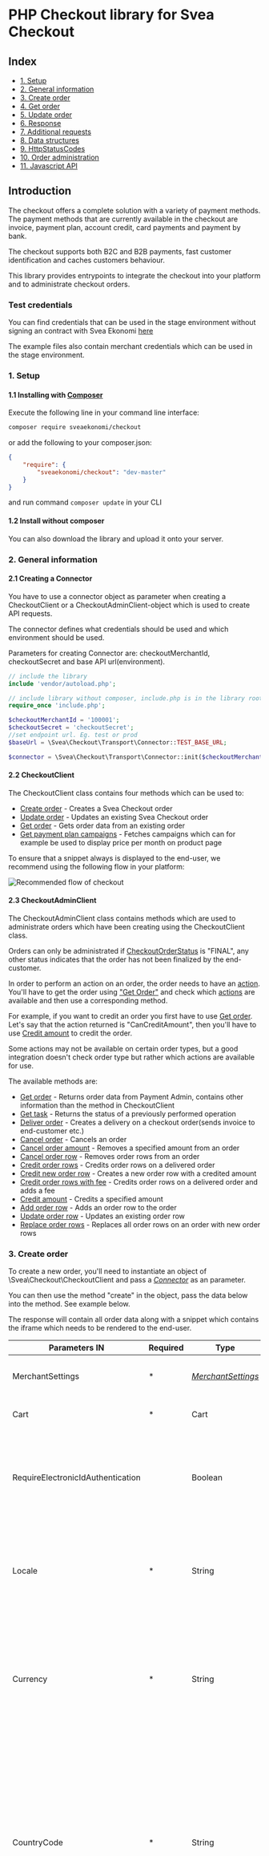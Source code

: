 # PHP Checkout library for Svea Checkout

## Index
* [1. Setup](#1-setup)
* [2. General information](#2-general-information)
* [3. Create order](#3-create-order)
* [4. Get order](#4-get-order)
* [5. Update order](#5-update-order)
* [6. Response](#6-response)
* [7. Additional requests](#7-additional-requests)
* [8. Data structures](#8-data-structures)
* [9. HttpStatusCodes](#9-httpstatuscodes)
* [10. Order administration](#10-order-administration)
* [11. Javascript API](#11-javascript-api)
## Introduction
The checkout offers a complete solution with a variety of payment methods. The payment methods that are currently available in the checkout are invoice, payment plan, account credit, card payments and payment by bank.


The checkout supports both B2C and B2B payments, fast customer identification and caches customers behaviour.


This library provides entrypoints to integrate the checkout into your platform and to administrate checkout orders.

### Test credentials

You can find credentials that can be used in the stage environment without signing an contract with Svea Ekonomi [here](https://www.svea.com/globalassets/sweden/foretag/betallosningar/e-handel/integrationspaket-logos-and-doc.-integration-test-instructions-webpay/test-instructions-webpay-partners...pdf)

The example files also contain merchant credentials which can be used in the stage environment.

### 1. Setup

#### 1.1 Installing with [**Composer**](https://getcomposer.org/)

Execute the following line in your command line interface:
```bash
composer require sveaekonomi/checkout
```

or add the following to your composer.json:

```json
{
    "require": {
        "sveaekonomi/checkout": "dev-master"
    }
}
```
and run command ` composer update ` in your CLI

#### 1.2 Install without composer
You can also download the library and upload it onto your server.

### 2. General information

#### 2.1 Creating a Connector
You have to use a connector object as parameter when creating a CheckoutClient or a CheckoutAdminClient-object which is used to create API requests.

The connector defines what credentials should be used and which environment should be used.


Parameters for creating Connector are: checkoutMerchantId, checkoutSecret and base API url(environment).

```php
// include the library
include 'vendor/autoload.php';

// include library without composer, include.php is in the library root
require_once 'include.php';

$checkoutMerchantId = '100001';
$checkoutSecret = 'checkoutSecret';
//set endpoint url. Eg. test or prod
$baseUrl = \Svea\Checkout\Transport\Connector::TEST_BASE_URL;

$connector = \Svea\Checkout\Transport\Connector::init($checkoutMerchantId, $checkoutSecret, $baseUrl);
```
#### 2.2 CheckoutClient
The CheckoutClient class contains four methods which can be used to:
* [Create order](#3-create-order) - Creates a Svea Checkout order
* [Update order](#5-update-order) - Updates an existing Svea Checkout order
* [Get order](#4-get-order) - Gets order data from an existing order
* [Get payment plan campaigns](#71-getavailablepartpaymentcampaigns) - Fetches campaigns which can for example be used to display price per month on product page

To ensure that a snippet always is displayed to the end-user, we recommend using the following flow in your platform:

![Recommended flow of checkout](docs/image/flow.png?raw=true)

#### 2.3 CheckoutAdminClient
The CheckoutAdminClient class contains methods which are used to administrate orders which have been creating using the CheckoutClient class.

Orders can only be administrated if [CheckoutOrderStatus](#88-checkoutorderstatus) is "FINAL", any other status indicates that the order has not been finalized by the end-customer.

In order to perform an action on an order, the order needs to have an [action](#10148-order-actions). You'll have to get the order using ["Get Order"](#101-get-order) and check which [actions](#10148-order-actions) are available and then use a corresponding method.

For example, if you want to credit an order you first have to use [Get order](#101-get-order). Let's say that the action returned is "CanCreditAmount", then you'll have to use [Credit amount](#1010-credit-amount) to credit the order.

Some actions may not be available on certain order types, but a good integration doesn't check order type but rather which actions are available for use.

The available methods are:
* [Get order](#101-get-order) - Returns order data from Payment Admin, contains other information than the method in CheckoutClient
* [Get task](#102-get-task) - Returns the status of a previously performed operation
* [Deliver order](#103-deliver-order) - Creates a delivery on a checkout order(sends invoice to end-customer etc.)
* [Cancel order](#104-cancel-order) - Cancels an order
* [Cancel order amount](#105-cancel-order-amount) - Removes a specified amount from an order
* [Cancel order row](#106-cancel-order-row) - Removes order rows from an order
* [Credit order rows](#107-credit-order-rows) - Credits order rows on a delivered order
* [Credit new order row](#108-credit-new-order-row) - Creates a new order row with a credited amount
* [Credit order rows with fee](#109-credit-order-rows-with-fee) - Credits order rows on a delivered order and adds a fee
* [Credit amount](#1010-credit-amount) - Credits a specified amount
* [Add order row](#1011-add-order-row) - Adds an order row to the order
* [Update order row](#1012-update-order-row) - Updates an existing order row
* [Replace order rows](#1013-replace-order-rows) - Replaces all order rows on an order with new order rows


### 3. Create order
To create a new order, you'll need to instantiate an object of \Svea\Checkout\CheckoutClient and pass a [*Connector*](#2-create-a-connector) as an parameter.

You can then use the method "create" in the object, pass the data below into the method. See example below.

The response will contain all order data along with a snippet which contains the iframe which needs to be rendered to the end-user.

| Parameters IN                   | Required | Type | Description                                       |
|---------------------------------|----------|------|---------------------------------------------------|
|MerchantSettings                 | *        |[*MerchantSettings*](#81-merchantsettings) |The merchants settings for the order              |
|Cart                             | *        |Cart   |A cart-object containing the [*OrderRows*](#83-orderrow)            |
|RequireElectronicIdAuthentication|          |Boolean| Does the checkout require electronic ID authentication such as BankID, 3D Secure or similar?|
|Locale                           | *        |String |The current locale of the checkout, i.e. sv-SE etc. Does not change the actual language in the GUI|
|Currency                         | *        |String |The current currency as defined by ISO 4217, i.e. SEK, NOK etc. Currently fixed to merchant, only SEK for swedish merchants, etc |
|CountryCode                      | *        |String |Defined by two-letter ISO 3166-1 alpha-2, i.e. SE, NO, FI etc. Setting this parameter to anything but the country which the merchant is configured for will trigger the "International flow" which is in english and only supports card payments |
|ClientOrderNumber                | *        |String |A string with maximum of 32 characters identifying the order in the merchant’s system|
|PresetValues                     |          |Array of [*Preset values*](#84-presetvalue) |Array of [*Preset values*](#84-presetvalue) chosen by the merchant to be pre-filled in the iframe |
|IdentityFlags                    |          |Array of [*IdentityFlags*](#812-identityflags) | Array of [*IdentityFlags*](#812-identityflags) used to hide certain features of the iframe |
|PartnerKey                       |          | Guid | Optional, provided by Svea on request. Used to create statistics.
|MerchantData                     |          | String | Metadata visible in the checkout API, returned when order is fetched through the API. |
  
| Parameters OUT | Type | Description |
|----------------|------|-------------|
|Data            | Data | An object containing all of the order-data, see structure [here](#6-response). 

#### Create order example:

```php
// include the library
include 'vendor/autoload.php';

// without composer
require_once 'include.php';

$data = array(
        "countryCode" => "SE",
        "currency" => "SEK",
        "locale" => "sv-SE",
        "clientOrderNumber" => rand(10000,30000000),
        "merchantData" => "Test string from merchant",
        "cart" => array(
            "items" => array(
                array(
                    "articleNumber" => "1234567",
                    "name" => "Yellow rubber duck",
                    "quantity" => 200,
                    "unitPrice" => 12300,
                    "discountPercent" => 1000,
                    "vatPercent" => 2500,
                    "unit" => "st",
                    "temporaryReference" => "1",
                    "merchantData" => "Size: S"
                ),
                array(
                    "articleNumber" => "987654321",
                    "name" => "Blue rubber duck",
                    "quantity" => 500,
                    "unitPrice" => 25000,
                    "discountPercent" => 1000,
                    "vatPercent" => 2500,
                    "unit" => "pcs",
                    "temporaryReference" => "2",
                    "merchantData" => null
                )
            )
        ),
        "presetValues" => array(
            array(
                "typeName" => "emailAddress",
                "value" => "test@yourdomain.se",
                "isReadonly" => false
            ),
            array(
                "typeName" => "postalCode",
                "value" => "99999",
                "isReadonly" => false
            )
        ),
        "merchantSettings" => array(
            "termsUri" => "http://yourshop.se/terms/",
            "checkoutUri" => "http://yourshop.se/checkout/",
            "confirmationUri" => "http://yourshop.se/checkout/confirm/",
            "pushUri" => "https://yourshop.se/push.php?checkout_order_id={checkout.order.uri}",
        )
    );

$checkoutClient = new \Svea\Checkout\CheckoutClient($connector);

$response = $checkoutClient->create($data);
```

[See full example](https://github.com/sveawebpay/php-checkout/blob/master/examples/create-order.php)

### 4. Get Order
To fetch an existing order, you'll need to instantiate an object of \Svea\Checkout\CheckoutClient and pass a [*Connector*](#2-create-a-connector) as an parameter.

You can then use the method "get" in the object, pass the data below into the method. See example below.

The response contains the order information and the along with the GUI which can be used to render the iframe once again.

| Parameters IN                | Required  | Type      | Description  |
|------------------------------|-----------|-----------|--------------|
| orderId                           |	*      | Long      | Checkoutorderid of the specified order |

| Parameters OUT               | Type      | Description  |
|------------------------------|-----------|--------------|
| Data                         | Data      | An object containing all of the order-data, see structure [here](#6-response) |


```php
// include the library
include 'vendor/autoload.php';

// without composer
require_once 'include.php';

$data = array(
        'orderId' => 51721
    );

$checkoutClient = new \Svea\Checkout\CheckoutClient($connector);

$response = $checkoutClient->get($data);
```

[See full example](https://github.com/sveawebpay/php-checkout/blob/master/examples/get-order.php)



### 5. Update Order
To update an existing order, you'll need to instantiate an object of \Svea\Checkout\CheckoutClient and pass a [*Connector*](#2-create-a-connector) as an parameter.

The method returns the order information and the updated Gui needed to display the iframe for Svea Checkout. The previously displayed iframe should be replaced by the iframe in the response received when updating the order unless using the Javascript API.

Updating an order is only possible while the CheckoutOrderStatus is "Created", see [*CheckoutOrderStatus*](#78-checkoutorderstatus).

This method can be combined with the Javascript API, if the iframe is disabled using the JS API and the order is updated while the it's disabled the iframe will be updated once it's enabled again. This removes the requirement of replacing the iframe once the order is updated.

| Parameters IN:     | Required   | Type      | Description  |
|-------------------------------|------------|-----------|--------------|
| OrderId                       |	*        | Long      | Checkoutorderid of the specified order.
| Cart                          |	 *       | Cart      | A cart-object containing the [*OrderRows*](#73-orderrow) |
| MerchantData                  |            | String    | Can be used to store data, the data is not displayed anywhere but in the API |

```php
// include the library
include 'vendor/autoload.php';

// without composer
require_once 'include.php';

...

$checkoutClient = new \Svea\Checkout\CheckoutClient($connector);

$data = array(
        "orderId" => 251147,
        "merchantData" => "test",
        "cart" => array(
            "items" => array(
                array(
                    "articleNumber" => "123456",
                    "name" => "Yellow rubber duck",
                    "quantity" => 200,
                    "unitPrice" => 66600,
                    "discountPercent" => 1000,
                    "vatPercent" => 2500,
                    "temporaryReference" => "230",
                    "merchantData" => "Size: M"
                ),
                array(
                    "articleNumber" => "658475",
                    "name" => "Shipping Fee Updated",
                    "quantity" => 100,
                    "unitPrice" => 4900,
                    "vatPercent" => 2500,
                    "temporaryReference" => "231",
                    "merchantData" => null
                )
            )
        )
    );

$response = $checkoutClient->update($data);
```

[See full example](https://github.com/sveawebpay/php-checkout/blob/master/examples/update-order.php)

### 6. Response
The response contains information about the order such as Cart, Status, PaymentType and much more.

| Parameters OUT                | Type                 | Description |
|-------------------------------|----------------------|-------------|
| MerchantSettings              | [*Merchant settings*](#81-merchantsettings)     | Specific merchant URIs |
| Cart                          | Cart                 | A cart-object containing the [*OrderRows*](#83-orderrow) |
| Gui                           | [*Gui*](#85-gui)     | Contains iframe and layout information  |
| Customer                      | [*Customer*](#86-customer)             | Identified [*Customer*](#86-customer) of the order. |
| ShippingAddress               | [*Address*](#87-address)              | Shipping [*Address*](#87-address) of identified customer. |
| BillingAddress                | [*Address*](#87-address)              | Billing [*Address*](#87-address) of identified customer. Returned empty if same as ShippingAddress. |
| Locale                        | String               | The current locale of the checkout, i.e. sv-SE etc. Does not override language in iframe |
| Currency                      | String               | The current currency as defined by ISO 4217, i.e. SEK, NOK etc. Merchant specific, swedish merchants uses SEK etc.|
| CountryCode                   | String               | Defined by two-letter ISO 3166-1 alpha-2, i.e. SE, NO, FI etc.  |
| ClientOrderNumber             | String               | A string with maximum of 32 characters that identifies the order in the merchant’s systems |
| PresetValues                  | Array of [*Preset values*](#84-presetvalue) | [*Preset values*](#84-presetvalue) chosen by the merchant to be pre-filled in the iframe |
| OrderId                       | Long                 | CheckoutOrderId of the order |
| Status                        | [*CheckoutOrderStatus*](#88-checkoutorderstatus) |The current status of the order. |
| EmailAddress                  | String               | The customer’s email address |
| PhoneNumber                   | String               | The customer’s phone number |
| MerchantData                  | String               | Can be used to store data, the data is not displayed anywhere but in the API |
| SveaWillBuyOrder              | Boolean              | Only applicable if merchant uses the "no-risk flow", used to determine if Svea buys the invoice or not | 
| IdentityFlags                 | Array of [*IdentityFlags*](#812-identityflags) | Settings which disables certain features in the iframe. See [*IdentityFlags*](#) |
| PaymentType                   | String               | The final payment method for the order. Will only have a value when the order is finalized, otherwise null. See [*PaymentType*](#810-paymenttype)|
| CustomerReference             | String               | B2B Customer reference |

Sample response
```php
Array
(
    [MerchantSettings] => Array
        (
            [CheckoutValidationCallBackUri] => 
            [PushUri] => https://yourdomain.se/push.php?svea_order_id={checkout.order.uri}
            [TermsUri] => http://yourdomain.se/terms
            [CheckoutUri] => http://yourdomain.se/checkout/
            [ConfirmationUri] => http://yourdomain.se/checkout/confirm
            [ActivePartPaymentCampaigns] => Array
                (
                )

            [PromotedPartPaymentCampaign] => 0
        )

    [Cart] => Array
        (
            [Items] => Array
                (
                    [0] => Array
                        (
                            [ArticleNumber] => 1234567
                            [Name] => Yellow rubber duck
                            [Quantity] => 200
                            [UnitPrice] => 66600
                            [DiscountPercent] => 1000
                            [VatPercent] => 2500
                            [Unit] => 
                            [TemporaryReference] => 
                            [RowNumber] => 1
                            [MerchantData] => Size: M
                        )

                    [1] => Array
                        (
                            [ArticleNumber] => 987654321
                            [Name] => Blue rubber duck
                            [Quantity] => 500
                            [UnitPrice] => 25000
                            [DiscountPercent] => 1000
                            [VatPercent] => 2500
                            [Unit] => pcs
                            [TemporaryReference] => 
                            [RowNumber] => 2
                            [MerchantData] => 
                        )
                        
                    [2] => Array
                        (
                            [ArticleNumber] => 6eaceaec-fffc-41ad-8095-c21de609bcfd
                            [Name] => InvoiceFee
                            [Quantity] => 100
                            [UnitPrice] => 2900
                            [DiscountPercent] => 0
                            [VatPercent] => 2500
                            [Unit] => st
                            [TemporaryReference] => 
                            [RowNumber] => 3
                            [MerchantData] => 
                        )
                )
        )
        
    [Customer] => Array
        (
            [Id] => 626
            [NationalId] => 194605092222
            [CountryCode] => SE
            [IsCompany] => 
        )

    [ShippingAddress] => Array
        (
            [FullName] => Persson, Tess T
            [FirstName] => Tess T
            [LastName] => Persson
            [StreetAddress] => Testgatan 1
            [CoAddress] => c/o Eriksson, Erik
            [PostalCode] => 99999
            [City] => Stan
            [CountryCode] => SE
            [IsGeneric] => 
            [AddressLines] => Array
                (
                )

        )

    [BillingAddress] => Array
        (
            [FullName] => Persson, Tess T
            [FirstName] => Tess T
            [LastName] => Persson
            [StreetAddress] => Testgatan 1
            [CoAddress] => c/o Eriksson, Erik
            [PostalCode] => 99999
            [City] => Stan
            [CountryCode] => SE
            [IsGeneric] => 
            [AddressLines] => Array
                (
                )

        )


    [Gui] => Array
            (
                [Layout] => desktop
                [Snippet] => <iframe src=\"\"></iframe>
            )
    [Locale] => sv-SE
    [Currency] => SEK
    [CountryCode] => SE
    [PresetValues] => 
    [ClientOrderNumber] => 8828014
    [OrderId] => 251147
    [EmailAddress] => test@yourdomain.se
    [PhoneNumber] => 12312313
    [PaymentType] => INVOICE
    [Status] => Final
    [CustomerReference] => 
    [SveaWillBuyOrder] => 1
    [IdentityFlags] => 
    [MerchantData] => test
)
```

The checkout GUI contains the Snippet and the Layout. The Snippet contains the Html and JavaScript that you implement on your
page where you want to display the iframe for Svea checkout. The Layout is a String defining the orientation of the customers screen.

```php
echo $response['Gui']['Snippet']
```
### 7. Additional requests

#### 7.1 GetAvailablePartPaymentCampaigns

GetAvailablePartPaymentCampaigns can be used to fetch the details of all the campaigns that are available on the merchant

The information can be used to for example display information about how much it will cost to pay for a certain product or products on the actual product page.

[See example](https://github.com/sveawebpay/php-checkout/blob/master/examples/get-available-part-payment-campaigns.php)


Example Request:
```php

$checkoutMerchantId = 100002;
$checkoutSecret = "3862e010913d7c44f104ddb4b2881f810b50d5385244571c3327802e241140cc692522c04aa21c942793c8a69a8e55ca7b6131d9ac2a2ae2f4f7c52634fe30d2";
$baseUrl = \Svea\Checkout\Transport\Connector::TEST_BASE_URL;

$conn = \Svea\Checkout\Transport\Connector::init($checkoutMerchantId, $checkoutSecret, $baseUrl);
$checkoutClient = new \Svea\Checkout\CheckoutClient($conn);

$data = array(
    'IsCompany' => false
);
$response = $checkoutClient->getAvailablePartPaymentCampaigns($data);
echo "<pre>" . print_r($response, true) . "</pre>";
```

Executing the code above will return an array with [8.11 CampaignCodeInfo](#811-campaigncodeinfo)

Example response:
```php
Array
(
    [0] => Array
        (
            [CampaignCode] => 213060
            [ContractLengthInMonths] => 3
            [Description] => Köp nu betala om 3 månader (räntefritt)
            [FromAmount] => 1000
            [InitialFee] => 100
            [InterestRatePercent] => 0
            [MonthlyAnnuityFactor] => 1
            [NotificationFee] => 29
            [NumberOfInterestFreeMonths] => 3
            [NumberOfPaymentFreeMonths] => 3
            [PaymentPlanType] => 2
            [ToAmount] => 50000
        )

    [1] => Array
        (
                    [CampaignCode] => 410012
                    [ContractLengthInMonths] => 12
                    [Description] => Dela upp betalningen på 12 månader
                    [FromAmount] => 100
                    [InitialFee] => 0
                    [InterestRatePercent] => 19.9
                    [MonthlyAnnuityFactor] => 0.092586652785396
                    [NotificationFee] => 29
                    [NumberOfInterestFreeMonths] => 0
                    [NumberOfPaymentFreeMonths] => 0
                    [PaymentPlanType] => 0
                    [ToAmount] => 30000
        )
)
```

The information should be stored in a database for fast access instead of sending requests on demand.

##### Calculation formulas

Calculating price per month:
```php
(InitialFee + (ceil(ProductPrice * MonthlyAnnuityFactor) + NotificationFee) * ContractLengthInMonths) / ContractLengthInMonths
```

Using the second campaign with a product price of 1500kr in the example above will result in:
(0 + (ceil(1500 * 0.092586652785396) + 29 ) * 12) / 12 = (0 + (139 + 29) * 12 ) / 12 = 168kr



Calculating total amount to pay:
```php
InitialFee + (ProductPrice * MonthlyAnnuityFactor + NotificationFee) * ContractLengthInMonths
```

Using the second campaign with a product price of 150kr in the example above will result in:
0 + (150 * 0.092586652785396 + 29 ) * 12 = 514.655975 round upwards to closest whole number -> 515kr

### !!! NOTE !!!
If you are a finnish merchant you have to display ALL the values described [here](https://www.kkv.fi/sv/beslut-och-publikationer/publikationer/konsumentrombudsmannens-riktlinjer/enligt-substans/tillhandahallande-av-konsumentkrediter/#luottolinjausSVE5.1) to be compliant with finnish laws.

### 8. Data structures

#### 8.1 MerchantSettings

| Parameters                | Required  | Type      | Description  | Limits  |
|------------------------------|-----------|-----------|--------------|---------|
| TermsUri                     |	*      | string    | URI to a page which contains terms of the webshop. | 1-500 characters, must be a valid Url |
| CheckoutUri                  |	*      | string    | URI to the page in the webshop that loads the Checkout.  | 1-500 characters, must be a valid Url |
| ConfirmationUri              |	*      | string    | URI to the page in the webshop displaying specific information to a customer after the order has been confirmed. | 1-500 characters, must be a valid Url |
| PushUri                      |	*      | string    | URI to a location that is expecting callbacks when CheckoutOrderStatus is changed. Uri should use the {checkout.order.uri} placeholder.  | 1-500 characters, must be a valid Url |
| CheckoutValidationCallBackUri|           | string    | An optional URl to a location that is expecting callbacks from the Checkout to validate order’s stock status, and also the possibility to update checkout with an updated ClientOrderNumber. Uri may have a {checkout.order.uri} placeholder which will be replaced with the CheckoutOrderId. Please refer below [*CheckoutValidationCallbackResponse*](#813-checkoutvalidationcallbackresponse) to see the expected response. | 1-500 characters, must be a valid Url |
| ActivePartPaymentCampaigns   |           | Array of CampaignCode | Array of valid CampaignCodes. If used then list of available part payment campaign options will be filtered through the chosen list. | Must be an array of valid CampaignCode |
| PromotedPartPaymentCampaign  |           | integer   | Valid CampaignID. If used then the chosen campaign will be shown as the first payment method in all payment method lists. | Must be valid CampaignID |

#### 8.2 Items

| Parameters                | Required  | Type                                 | Description         |
|------------------------------|-----------|--------------------------------------|---------------------|
| Items                        |	*      | List of [*OrderRows*](#83-orderrow)  | See structure below |

#### 8.3 OrderRow

| Parameters                | Required   | Type      | Description  | Limits  |
|------------------------------|------------|-----------|--------------|---------|
| ArticleNumber                |	        | String    | Articlenumber as a string, can contain letters and numbers. | Maximum 1000 characters |
| Name                         |	*       | String    | Article name | 1-40 characters |
| Quantity                     |	*       | Integer       | Set as basis point (1/100) e.g  2 = 200      | 1-9 digits. Minor currency |
| UnitPrice                    |	*       | Integer       | Set as basis point (1/100) e.g. 25.00 = 2500 | 1-13 digits, can be negative. Minor currency |
| DiscountPercent              |	        | Integer       | The discountpercent of the product. | 0-100 |
| VatPercent                   |	*       | Integer       | The VAT percentage of the current product. | Valid vat percentage for that country. Minor currency.  |
| Unit                         |            | String        | The unit type, e.g., “st”, “pc”, “kg” etc. | 0-4 characters|
| TemporaryReference           |            | String        | Can be used when creating or updating an order. The returned rows will have their corresponding temporaryreference as they were given in the indata. It will not be stored and will not be returned in GetOrder.  | |
| MerchantData                 |            | String        | Can be used to store data, the data is not displayed anywhere but in the API

#### 8.4 PresetValue

| Parameters             | Required  | Type          | Description  |
|---------------------------|-----------|---------------|--------------|
| TypeName                  |	*       | String        | Name of the field you want to set (see list below).  |
| Value                     |	*       | String        | See limits below. |
| IsReadOnly                |	*       | Boolean       | Should the preset value be locked for editing, set readonly to true. Usable if you only let your registered users use the checkout. |

**List of presetvalue typenames**

| Parameter                 | Type          | Description  | Limits       |
|---------------------------|---------------|--------------|--------------|
| NationalId                | String        |              | Company specific validation |
| EmailAddress              | String        |              | Max 50 characters, will be validated as an email address |
| PhoneNumber               | String        |              | 1-18 digits, can include “+”, “-“s and space |
| PostalCode                | String        |              | Company specific validation |
| IsCompany                 | Boolean       |              | Required if nationalid is set |

#### 8.5 Gui

| Parameters               |  Type      | Description  |
|------------------------------|------------|--------------|
| Layout                       | String     | Defines the orientation of the device, either “desktop” or “portrait”.  |
| Snippet                      | String     | HTML-snippet including javascript to populate the iFrame. |

#### 8.6 Customer

| Parameters               | Type      | Description  |
|------------------------------|-----------|--------------|
| NationalId                   | String    | Personal- or organizationnumber. |
| IsCompany                    | Boolean   | True if nationalId is organisationnumber, false if nationalid is personalnumber.   |
| CountryCode                  | String    |  Defined by two-letter ISO 3166-1 alpha-2, i.e. SE, DE, FI etc.|
| Id                           | Integer   | Customer-specific id |

#### 8.7 Address

| Parameters                | Type      | Description  |
|------------------------------|-----------|--------------|
| FullName                     | String    | Company: name of the company. Individual: first name(s), middle name(s) and last name(s). |
| FirstName                    | String    | First name(s).  |
| LastName                     | String    | Last name(s).   |
| StreetAddress                | String    | Street address.  |
| CoAddress                    | String    | Co address.  |
| PostalCode                   | String    | Postal code.  |
| City                         | String    | City.  |
| CountryCode                  | String    | Defined by two-letter ISO 3166-1 alpha-2, i.e. SE, DE, FI etc.|
| IsGeneric                    | Boolean   | True if international flow is used |
| AddressLines                 | Array of strings | Null unless international flow is used

#### 8.8 CheckoutOrderStatus

The order can only be considered “ready to send to customer” when the CheckoutOrderStatus is Final. No other status can guarantee payment.

| Parameters OUT               | Description  |
|------------------------------|--------------|
| Cancelled                    | The order has been cancelled due to inactivity (default is 48h, can be changed per merchant if requested) |
| Created                      | The order has been created  |
| Final                        | The order is completed in the checkout and managed by WebPay’s subsystems. The order can now be administrated using either the library or browsing to the admin user interface|

#### 8.9 Locale
| Parameter | Description     |
|-----------|-----------------|
| sv-SE     | Swedish locale. |
| nn-NO     | Norwegian locale. |
| nb-NO     | Norwegian locale. |
| fi-FI     | Finnish locale. |
| da-DK     | Danish locale. |
| de-DE     | German locale. |


#### 8.10 PaymentType
| Parameter   | Description     |
|-------------|-----------------|
| *null*        | The customer hasn't confirmed the order. |
| INVOICE     | Invoice (Svea buys the invoice) |
| ADMININVOICE | Invoice (Svea only administrates the invoice, not enabled by default) |
| PAYMENTPLAN |	The customer chose a payment plan |
| SVEACARDPAY	      | The customer paid the order with card |
| SVEACARDPAY_PF | The customer paid the order with card via a payment facilitator |
| SWISH | The customer paid the order with Swish |
| VIPPS | The customer paid the order with Vipps |
| LEASING | The customer used leasing as payment |
| MOBILEPAY | The customer paid with MobilePay |
| ACCOUNTCREDIT	  | The customer chose to use their account credit. |
| LEASINGUNAPPROVED | Leasing (Manual approve process by Sveas leasing department, check Store pay admin page) |
| LEASINGAPPROVED | Leasing (Automatically approved leasing contract)
| TRUSTLY            | The customer paied with Trustly |
| Directbank (varies)  |	The customer paid the order with direct bank e.g. Nordea, SEB. See below for all available parameters |

Directbanks:

| Parameter         | Description     |
|-------------------|-----------------|
|BANKAXESS	        | BankAxess, Norway |
|DBAKTIAFI	        | Aktia, Finland |
|DBALANDSBANKENFI	| Ålandsbanken, Finland |
|DBDANSKEBANKSE	    | Danske bank, Sweden |
|DBNORDEAFI	        | Nordea, Finland |
|DBNORDEASE	        | Nordea, Sweden |
|DBPOHJOLAFI	    | OP-Pohjola, Finland |
|DBSAMPOFI	        | Sampo, Finland |
|DBSEBSE	        | SEB, Individuals, Sweden |
|DBSEBFTGSE	        | SEB, companies, Sweden |
|DBSHBSE	        | Handelsbanken, Sweden |
|DBSPANKKIFI	    | S-Pankki, Finland |
|DBSWEDBANKSE	    | Swedbank, Sweden |
|DBTAPIOLAFI	    | Tapiola, Finland |


#### 8.11 CampaignCodeInfo
| Parameter                 | Type      | Description |
|---------------------------|-----------|-------------|
| CampaignCode              | Integer   | CampaignId  |
| ContractLengthInMonths    | Integer   | Contract length in months |
| Description               | String    | Campaign description |
| FromAmount                | Decimal   | Minimum amount (major currency) |
| ToAmount                  | Decimal   | Maximum amount (major currency) |
| InitialFee                | Decimal   | Initial fee (major currency) |
| InterestRatePercent       | Decimal   | Interest rate in percent (e.g. 40 = 40%) |
| MonthlyAnnuityFactor      | Decimal   | Monthly annuity factor |
| NotificationFee           | Decimal   | Notification fee (major currency) |
| NumberOfInterestFreeMonths| Integer   | Number of interest free months |
| NumberOfPaymentFreeMonths | Integer   | Number of payment free months |
| PaymentPlanType           | Integer   | Type of campaign |

#### 8.12 IdentityFlags
| Parameter                 | Type      | Description |
|---------------------------|-----------|-------------|
| HideNotYou              | Boolean   | Hides "Not you?"-button in iframe  |
| HideChangeAddress       | Boolean   | Hides "Change address"-button in iframe |
| HideAnonymous           | Boolean   | Hides anonymous flow, forcing users to identify with their nationalId to perform a purchase |

#### 8.13 CheckoutValidationCallbackResponse
If a CheckoutValidationCallbackUri is set on an order when it's created, Svea will send a HTTP GET request to the specified URI when a customer clicks on "Confirm Order".

The response should have HTTP status 200, indicating a successful request. The response should contain the required parameters below. Encode the response in JSON before responding.

| Parameter         | Required | Type    | Description |
|-------------------|----------|---------|-------------|
| Valid             | *        | Boolean | Should be set to true if Svea should accept the order |
| ClientOrderNumber |          | String  | Max 32 characters. Set if you want the ClientOrderNumber to be updated. |

### 9. HttpStatusCodes
| Parameter | Type          | Description |
|-----------|---------------|-------------|
| 200       | Success       | Request was successful. |
| 201       | Created       | The order was created successfully. The request has been fulfilled, resulting in the creation of a new resource. |
| 202       | Accepted      | Request has been accepted and is in progress. |
| 204       | No content    | The server successfully processed the request and is not returning any content. |
| 302       | Found         | The order was found. |
| 303       | See Other     | Task is complete, Location URI in header. |
| 400       | Bad Request   | The input data was invalid. Validation error. |
| 401       | Unauthorized  | The request did not contain correct authorization. | 
| 403       | Forbidden     | The request did not contain correct authorization. | 
| 404       | Not Found     | No order with the requested ID was found. | 

If the returned ResultCode is not present in the above tables please contact Svea Ekonomi for further information.

## 10. Order administration

[See full examples](examples/admin)

### Errors
If any action is unsuccessful or there is any other error, library will throw exception

**Possible Exceptions**
\Svea\Checkout\Exception\SveaInputValidationException - If any of the input fields is invalid or missing.

\Svea\Checkout\Exception\SveaApiException - If there is some problem with API connection or some error occurred with data validation on the API side.

\Svea\Checkout\Exception\SveaConnectorException - will be returned if some of fields merchantId, sharedSecret or baseUrl is missing.

\Exception - For any other error

### 10.1 Get order
This method is used to get the entire order with all its relevant information. Including its deliveries, rows, credits and addresses.

#### Parameters

| Parameters IN                 | Required   | Type      | Description  |
|-------------------------------|------------|-----------|--------------|
| orderId                       |	*        | int      | Checkout order id of the specified order. |

#### Response

| Parameters OUT                | Type      | Description  |
|-------------------------------|-----------|--------------|
| Order          | array     | An array containing all the order details. See [10.14 Data objects](#1014-data-objects) |



### 10.2 Get task
A task will explain the status of a previously performed operation. When finished it will point towards the new resource with the Location.
#### Parameters

| Parameters IN                 | Required   | Type      | Description  |
|-------------------------------|------------|-----------|--------------|
| locationUrl                   |	*        | string    | Key **HeaderLocation** in response array from accepted admin requests. |

#### Response

| Parameters OUT                 |Type      | Description  |
|-------------------------------|-----------|--------------|
| Task                          | [Task](#10144-task)      | An object containing details regarding a queued task |

### 10.3 Deliver order
Creates a delivery on a checkout order. Assuming the order got the **CanDeliverOrder** action.

The deliver call should contain a list of all order row ids that should be delivered.
If a complete delivery of all rows should be made the list should either contain all order row ids or be empty.
However if a subset of all active order rows are specified a partial delivery will be made. Partial delivery can only be made if the order has the 
**CanDeliverOrderPartially** action and each OrderRow must have action **CanDeliverRow**.

| Parameters IN                 | Required   | Type      | Description  |
|-------------------------------|------------|-----------|--------------|
| orderId                       |	*        | int       | Checkout order id of the specified order. |
| orderRowIds                   |	*        | array     | array of *orderRowIds* To deliver whole order just send orderRowIds as empty array |
| rowDeliveryOptions            |	         | array     | Array of [*Row Delivery Options*](#1031-row-delivery-options) |

#### Response

| Parameters OUT                |Type       | Description  |
|-------------------------------|-----------|--------------|
| HeaderLocation                | string    | URI to the created task. (Absolute URL) |

### 10.3.1 Row Delivery Options

| Parameter                     | Type       | Description  |
|-------------------------------|------------|--------------|
| orderRowId                    | int        | Id of the order row |
| quantity                      | int        | Number of items to credit |

### 10.4 Cancel Order
Cancel an order before it has been delivered. Assuming the order has the action **CanCancelOrder**.

| Parameters IN                 | Required   | Type      | Description  |
|-------------------------------|------------|-----------|--------------|
| orderId                       |	*        | int      | Checkout order id of the specified order. |


#### Response

If the order is successfully cancelled, Response is empty. 

### 10.5 Cancel order amount
By specifying a higher amount than the current order cancelled amount then the order cancelled amount will increase, 
assuming the order has the action **CanCancelOrderAmount**. The delta between the new *CancelledAmount* and the former *CancelledAmount* will be cancelled.

The new *CancelledAmount* cannot be equal to or lower than the current *CancelledAmount* or more than *OrderAmount* on the order.

| Parameters IN                 | Required   | Type      | Description  |
|-------------------------------|------------|-----------|--------------|
| orderId                       |	*        | int       | Checkout order id of the specified order. |
| cancelledAmount               |	*        | int(1-13) | 1-13 digits, only positive. Minor currency. |


#### Response

If order amount is successfully cancelled, Response is empty.

### 10.6 Cancel order row
Changes the status of an order row to *Cancelled*, assuming the order has the action **CanCancelOrderRow** and the OrderRow has the action **CanCancelRow**. 

| Parameters IN                 | Required   | Type     | Description  |
|-------------------------------|------------|----------|--------------|
| orderId                       |	*        | int      | Checkout order id of the specified order. |
| orderRowId                    |	*        | int      | Id of the specified row|


#### Response

If order row is successfully cancelled, Response is empty.

### 10.7 Credit order rows
Creates a new credit on the specified delivery with specified order rows. Assuming the delivery has action **CanCreditOrderRows** and the specified order rows also has action **CanCreditRow**

| Parameters IN                 | Required   | Type     | Description  |
|-------------------------------|------------|----------|--------------|
| orderId                       |	*        | int      | Checkout order id of the specified order. |
| deliveryId                    |	*        | int      | Id of the specified delivery row |
| orderRowIds                   |	*        | array    | Id of the specified row |
| rowCreditingOptions           |	         | array    | Array of [*Row Crediting Options*](#1071-row-crediting-options) |

#### Response

| Parameters OUT                |Type       | Description  |
|-------------------------------|-----------|--------------|
| HeaderLocation                | string    | URI to the created task. (Absolute URL) |

On the returned URL can be checked status of the task.

### 10.7.1 Row Crediting Options

| Parameter                     | Type       | Description  |
|-------------------------------|------------|--------------|
| orderRowId                    | int        | Id of the order row |
| quantity                      | int        | Number of items to credit |

### 10.8 Credit new order row
By specifying a new credit row, a new credit row will be created on the delivery, assuming the delivery has action **CanCreditNewRow**.

| Parameters IN                 | Required   | Type     | Description  |
|-------------------------------|------------|----------|--------------|
| orderId                       |	*        | int      | Checkout order id of the specified order. |
| deliveryId                    |	*        | int      | Id of the specified delivery row. |
| newCreditOrderRow             |	*        | array    | [Order Row](#10145-order-row) |

#### Response

| Parameters OUT                |Type       | Description  |
|-------------------------------|-----------|--------------|
| HeaderLocation                | string    | URI to the created task. (Absolute URL) |

On the returned URL can be checked status of the task.

### 10.9 Credit order rows with fee
Creates a new credit on the specified delivery with specified order rows. Assuming the delivery has action **CanCreditOrderRows** and the specified order rows also has action **CanCreditRow**. Adds the ability to add a fee to the credit.

| Parameters IN                 | Required   | Type     | Description  |
|-------------------------------|------------|----------|--------------|
| orderId                       |	*        | int      | Checkout order id of the specified order. |
| deliveryId                    |	*        | int      | Id of the specified delivery row |
| orderRowIds                   |	*        | array    | Id of the specified row |
| fee                           |	         | array    | Array of [*Fee*] |
| rowCreditingOptions           |	         | array    | Array of [*Row Crediting Options*](#1071-row-crediting-options) |

#### Response

| Parameters OUT                |Type       | Description  |
|-------------------------------|-----------|--------------|
| HeaderLocation                | string    | URI to the created task. (Absolute URL) |

On the returned URL can be checked status of the task.
### 10.10 Credit amount
By specifying a credited amount larger than the current credited amount. A credit is being made on the specified delivery. The credited amount cannot be lower than the current credited amount or larger than the delivered amount.

This method requires **CanCreditAmount** on the delivery.

| Parameters IN                 | Required   | Type      | Description  |
|-------------------------------|------------|-----------|--------------|
| orderId                       |	*        | int      | Checkout order id of the specified order. |
| deliveryId                    |	*        | int      | Id of the specified delivery row. |
| creditedAmount                |	*        | int(1-13)| 1-13 digits, only positive. Minor currency. |

#### Response

If order amount is successfully credited, Response is empty.

### 10.11 Add order row
This method is used to add order rows to an order, assuming the order has the action **CanAddOrderRow**. 
If the new order amount will exceed the current order amount, a credit check will be performed.

| Parameters IN                 | Required   | Type     | Description  |
|-------------------------------|------------|----------|--------------|
| orderId                       |	*        | int      | Checkout order id of the specified order. |
| orderRow                      |	*        | array    | [Order Row](#10145-order-row) |

#### Response

| Parameters OUT                |Type       | Description  |
|-------------------------------|-----------|--------------|
| HeaderLocation                | string    | URI to the created task. (Absolute URL) |
| OrderRowId                    | int       | The row id of the newly created Order Row |

On the returned URL (HeaderLocation) can be checked status of the task.

### 10.12 Update order row
This method is used to update an order row, assuming the order has action "CanUpdateOrderRow" and the order row has the action **CanUpdateRow**. 
The method will update all fields set in the payload, if a field is not set the row will keep the current value.
If the new order amount will exceed the current order amount, a credit check will be performed.

| Parameters IN                 | Required   | Type     | Description  |
|-------------------------------|------------|----------|--------------|
| orderId                       |	*        | int      | Checkout order id of the specified order. |
| orderRowId                    |	*        | int      | Id of the specified row. |
| orderRow                      |	*        | array    | Use only those fields that need to be updated. [Order Row](#10145-order-row) |

#### Response

If order row is successfully updated, Response is empty.

### 10.13 Replace order rows
This method is used to update an order row, assuming the order has action "CanUpdateOrderRow".
This method will delete all the present rows and replace with the ones set in the payload.
If the new order amount will exceed the current order amount, a credit check will be performed.

| Parameters IN                 | Required   | Type     | Description  |
|-------------------------------|------------|----------|--------------|
| orderId                       |	*        | int      | Checkout order id of the specified order. |
| orderRows                     |	*        | int      | List of [Order Row](#10145-order-row) |

#### Response

If order row is successfully updated, Response is empty.


### 10.14 Data objects

#### 10.14.1 Order
| Parameter             |   Type        | Description                                               |
|-----------------------|---------------|-----------------------------------------------------------|
| Id                    |   int	        | Checkoutorderid of the order|
| Currency	            |  string	    | The current currency as defined by ISO 4217, i.e. SEK, NOK etc.|
| MerchantOrderId	    |  string	    | A string with maximum of 32 characters that identifies the order in the merchant’s systems.| 
| OrderStatus           |  string       | The current state of the order, see list of possible OrderStatus below.| 
| EmailAddress          |  string       | The customer’s email address|
| PhoneNumber           |  string       | The customer’s phone number| 
| PaymentType           | string        | The final payment method for the order. Will only have a value when the order is locked, otherwise null. See list of possible PaymentType below.|
| CreationDate          | DateTime      | Date and time when the order was created|
| NationalId            | string        | Personal- or organizationnumber.|
| IsCompany             | boolean       | True if nationalid is organisationnumber, false if nationalid is personalnumber.|  
| OrderAmount           | int           | The total amount on the order. Minor unit|
| CancelledAmount       | int           | The total cancelled amount on the order. Minor uit|
| ShippingAddress       | Address       | Shipping address of identified customer.|   
| BillingAddress        | Address       | Billing address of identified customer. Returned empty if same as ShippingAddress. |
| OrderRows             | List of OrderRow | |
| Deliveries            | List of Delivery | |
| Actions               | List of String | A list of actions possible on the order.|

#### 10.14.2 Delivery

| Parameter             |   Type        | Description                                               |
|-----------------------|---------------|-----------------------------------------------------------|
| Id                    | int           |	Delivery id                                             |
| CreationDate          | DateTime      | Date and time when the order was created|
| InvoiceId             | int           | Invoice identification number, is only set if the payment method is invoice|
| DeliveryAmount        | int           | The total amount on the delivery. Minor unit|
| CreditedAmount        | int           | The total credited amount on the delivery. Minor unit|
| Credits               | List of Credit| |
| OrderRows             | List of OrderRow | | 
| Actions               | List of string | A list of actions possible on the delivery.|

#### 10.14.3 Credit

| Parameter             |   Type        | Description                                               |
|-----------------------|---------------|-----------------------------------------------------------|
| Amount	            | Long          |	Credited amount. Minor currency.|
| OrderRows             | List of OrderRow | |
| Actions               | List of String | A list of actions possible on the credit.|

#### 10.14.4 Task

| Parameter             |   Type        | Description                                               |
|-----------------------|---------------|-----------------------------------------------------------|
| Id	                | Long          |	Identifier for the task |
| Status                | String        | Status of the task |

#### 10.14.5 Order Row

|Parameter	            |R  | RO | Type     | Description                   |	Limits|
|-----------------------|---|----|----------|-------------------------------|-------------------|
| OrderRowId            |   | *  |int      | Order row id from underlying system, unique on order. | Not possible to set through API, only get.|
| ArticleNumber         |   |    |string    | Articlenumber as a string, can contain letters and numbers. | Maximum 256 characters.   |
| Name                  | * |    |string    | Article name. | 1-40 characters. |
| Quantity              | * |    |int      | Quantity of the product. | 1-9 digits. Minor unit.|
| UnitPrice             | * |    |int      | Price of the product including VAT. | 1-13 digits, can be negative. Minor currency.|
| DiscountPercent       |   |    |int      | The discountpercent of the product. | 0-9900. Minor unit| 
| VatPercent            | * |    |int      | The VAT percentage of the current product. | Valid vat percentage for that country . Minor unit.0-10000|
| Unit                  |   |    |string    | The unit type, e.g., “st”, “pc”, “kg” etc.  | 0-4 characters. |
| IsCancelled           |   | *  |boolean  | Determines if the row is cancelled. | Not possible to set through API, only get.|
| Actions               |   | *  |List of string | A list of actions possible on the order row. See list of OrderRow actions below. | Not possible to set through API, only get.|

#### 10.14.6 Address

| Parameter             |   Type        | Description                                               |
|-----------------------|---------------|-----------------------------------------------------------|
| FullName              | 	string      | 	Company: name of the company. Individual: first, middle and last name(s)  |
| StreetAddress         | 	string      | 	Street address |
| CoAddress             | 	string      | 	Co address |
| PostalCode            | 	string      | 	Postal code |
| City                  | 	string      | 	City |
| CountryCode           | 	string      | 	2-letter ISO country code |

#### 10.14.7 Order Status

| Parameter             |  Description                                               |
|-----------------------|------------------------------------------------------------|
| Open                  | The order is open and active. This includes partially delivered orders |
| Delivered             | The order is fully delivered |
| Cancelled             | The order is fully cancelled |
| Failed                | The payment for this order has failed |

#### 10.14.8 Order actions

| Parameter                 |  Description                                               |
|---------------------------|------------------------------------------------------------|
| CanDeliverOrder           ||
| CanDeliverOrderPartially  ||
| CanCancelOrder            ||
| CanCancelOrderRow         ||
| CanCancelOrderAmount      ||
| CanAddOrderRow            ||
| CanUpdateOrderRow         ||

#### 10.14.9 Delivery actions

| Parameter             |  Description                                               |
|-----------------------|------------------------------------------------------------|
| CanCreditNewRow       ||
| CanCreditOrderRows    ||
| CanCreditAmount       ||		

#### 10.14.10 Order Row actions

| Parameter             |  Description                                               |
|-----------------------|------------------------------------------------------------|
| CanDeliverRow         ||	
| CanCancelRow          ||
| CanCreditRow          ||	
| CanUpdateRow          ||

## 11. Javascript API

(Please note that the API is still considered a work in progress and might see significant changes.)

### API entry point

window.scoApi is the root object for the API and contains all the operations available.

### Listening for API readiness

The checkout raises an event when ready, which can be used to safely access the API.

*Example:*
```javascript
document.addEventListener("checkoutReady", function() {
    window.scoApi... // Your code here
});
```

### Available operations

#### observeEvent(propertyString, handlerFunction) => function

Observes the client data for changes, calling the supplied function when a change is detected.

Returns a function that can be called to stop observing the specified property.

The following properties are currently supported:

```javascript
"identity.isCompany"
"identity.email"
"identity.phoneNumber"
"identity.companyName"
"identity.firstName"
"identity.lastName"
"identity.streetAddress"
"identity.coAddress"
"identity.postalCode"
"identity.city"
"identity.addressLines"
```

*Example:*
```javascript
// Observe the city property
var unsubscribe = window.scoApi.observeEvent("identity.city", function (data) { 
    console.log("City changed to %s.", data.value); 
});

// Stop observing
unsubscribe();
```

#### setCheckoutEnabled(value) => void

Pass a false-ish value to disable the checkout. While disabled, the merchant can safely perform updates to the cart. When finished, call setCheckoutEnabled(true) to re-enable the checkout and make it reflect the changes made.
